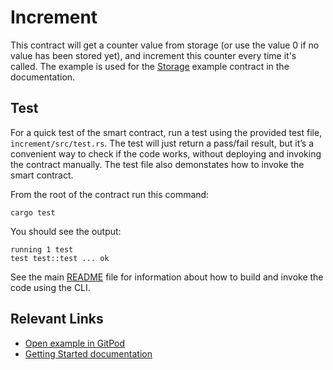 # Increment
This contract will get a counter value from storage (or use the value 0 if no value has been stored yet), and increment this counter every time it's called. The example is used for the [Storage](https://developers.stellar.org/docs/build/smart-contracts/example-contracts/storage) example contract in the documentation.

## Test
For a quick test of the smart contract, run a test using the provided test file, `increment/src/test.rs`. The test will just return a pass/fail result, but it’s a convenient way to check if the code works, without deploying and invoking the contract manually. The test file also demonstates how to invoke the smart contract. 

From the root of the contract run this command:

```
cargo test
```

You should see the output:

```
running 1 test
test test::test ... ok
```

See the main [README](../README.md) file for information about how to build and invoke the code using the CLI.

## Relevant Links
- [Open example in GitPod](https://gitpod.io/#https://github.com/stellar/soroban-examples/tree/v21.6.0)
- [Getting Started documentation](https://developers.stellar.org/docs/build/smart-contracts/getting-started)

